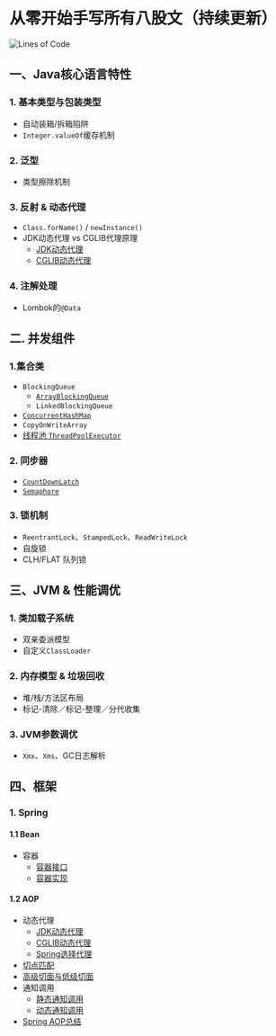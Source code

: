 # 从零开始手写所有八股文（持续更新）

![Lines of Code](https://img.shields.io/endpoint?url=https://Emil-Stampfly-He.github.io/basics/badge.json)

## 一、Java核心语言特性
### 1. 基本类型与包装类型
* 自动装箱/拆箱陷阱
* `Integer.valueOf`缓存机制
### 2. 泛型
* 类型擦除机制
### 3. 反射 & 动态代理
* `Class.forName()` / `newInstance()`
* JDK动态代理 vs CGLIB代理原理
  * [JDK动态代理](Core/src/main/java/proxy/jdk/JDKDynamicProxy.md)
  * [CGLIB动态代理](Core/src/main/java/proxy/cglib/CGLIBDynamicProxy.md)
### 4. 注解处理
* Lombok的`@Data`

## 二. 并发组件
### 1.集合类
* `BlockingQueue`
  * [`ArrayBlockingQueue`](Concurrent/src/main/java/sets/blocking_queue/ArrayBlockingQueue.md)
  * `LinkedBlockingQueue`
* [`ConcurrentHashMap`](Concurrent/src/main/java/sets/concurrent_hash_map/ConcurrentHashMap.md)
* `CopyOnWriteArray`
* [线程池 `ThreadPoolExecutor`](Concurrent/src/main/java/sets/thread_pool/ThreadPoolExecutor.md)
### 2. 同步器
* [`CountDownLatch`](Concurrent/src/main/java/synchronizer/count_down_latch/CountDownLatch.md)
* [`Semaphore`](Concurrent/src/main/java/synchronizer/semaphore/Semaphore.md)
### 3. 锁机制
* `ReentrantLock`、`StampedLock`、`ReadWriteLock`
* 自旋锁
* CLH/FLAT 队列锁

## 三、JVM & 性能调优
### 1. 类加载子系统
* 双亲委派模型
* 自定义`ClassLoader`
### 2. 内存模型 & 垃圾回收
* 堆/栈/方法区布局
* 标记-清除／标记-整理／分代收集
### 3. JVM参数调优
* `Xmx`、`Xms`、GC日志解析

## 四、框架
### 1. Spring
#### 1.1 Bean
* 容器
  * [容器接口](Frameworks/src/main/java/spring/bean/ContextInterface.md)
  * [容器实现](Frameworks/src/main/java/spring/bean/ContextImplementation.md)
#### 1.2 AOP
* 动态代理
  * [JDK动态代理](Core/src/main/java/proxy/jdk/JDKDynamicProxy.md)
  * [CGLIB动态代理](Core/src/main/java/proxy/cglib/CGLIBDynamicProxy.md)
  * [Spring选择代理](Core/src/main/java/proxy/selective_proxy/SpringSelectiveProxy.md)
* [切点匹配](Frameworks/src/main/java/spring/aop/PointcutMatching.md)
* [高级切面与低级切面](Frameworks/src/main/java/spring/aop/AdvisorAndAspect.md)
* 通知调用
  * [静态通知调用](Frameworks/src/main/java/spring/aop/StaticInvocationOfAdvice.md)
  * [动态通知调用](Frameworks/src/main/java/spring/aop/DynamicInvocationOfAdvice.md)
* [Spring AOP总结](Frameworks/src/main/java/spring/aop/summarization/SpringAOPSummarization.md)
